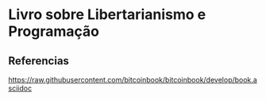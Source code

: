 # Livro sobre Libertarianismo e Programação


## Referencias

https://raw.githubusercontent.com/bitcoinbook/bitcoinbook/develop/book.asciidoc